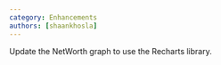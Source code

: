 ```yaml
---
category: Enhancements
authors: [shaankhosla]
---
```


Update the NetWorth graph to use the Recharts library.